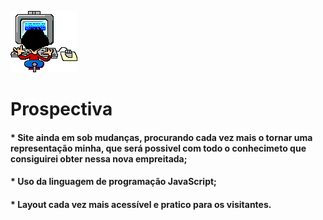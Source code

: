 ![01 gif](https://github.com/sergiovcl/Primeiro-projeto/blob/master/01.gif)
# Prospectiva
#### * Site ainda em sob mudanças, procurando cada vez mais o tornar uma representação minha, que será possivel com todo o conhecimeto que consiguirei obter nessa nova empreitada;
#### * Uso da linguagem de programação JavaScript;
#### * Layout cada vez mais acessível e pratico para os visitantes.
